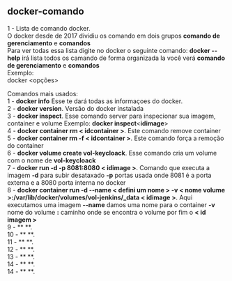 ## docker-comando

1 - Lista de comando docker.<br/>
    O docker desde de 2017 dividiu os comando em dois grupos **comando de gerenciamento** e **comandos**<br/>
    Para ver todas essa lista digite no docker o seguinte comando: **docker --help** irá lista todos os camando de forma organizada la você verá **comando de gerenciamento** e **comandos**<br/>
Exemplo:<br/>
    docker <comando> <sub-comando> <opções><br/>

Comandos mais usados:<br/>
    1 - **docker info** Esse te dará todas as informaçoes do docker.<br/>
    2 - **docker version**. Versão do docker instalada<br/>
    3 - **docker inspect**. Esse comando server para inspecionar sua imagem, container e volume Exemplo: **docker inspect**<**idimage**><br/>
    4 - **docker container rm < idcontainer >**. Este comando remove container <br/>
    5 - **docker container rm -f < idcontainer >**. Este comando força a remoção do container <br/>
    6 - **docker volume create vol-keycloack**. Esse comando cria um volume com o nome de **vol-keycloack** <br/>
    7 - **docker run -d -p 8081:8080 < idimage >**. Comando que executa a imagem **-d** para subir desataxado **-p** portas usada onde 8081 é a porta externa e a 8080 porta interna no docker <br/>
    8 - **docker container run -d --name < defini um nome  > -v < nome volume >:/var/lib/docker/volumes/vol-jenkins/_data < idimage >**. Aqui executamos uma imagem **--name** damos uma nome para o container **-v** nome do volume **:** caminho onde se encontra o volume por fim o **< id imagem >**  <br/>
    9 - ** **.<br/>
   10 - ** **.<br/>
   11 - ** **.<br/>
   12 - ** **.<br/>
   13 - ** **.<br/>
   14 - ** **.<br/>
   14 - ** **.<br/>
    
 
